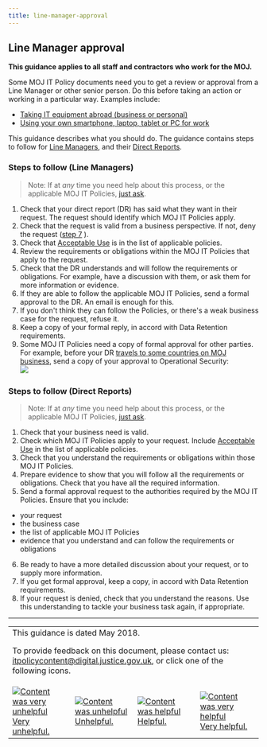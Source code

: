 ```yaml
---
title: line-manager-approval
---
```


## Line Manager approval

<b>This guidance applies to all staff and contractors who work for the MOJ.</b>

Some MOJ IT Policy documents need you to get a review or approval from a Line Manager or other senior person. Do this before taking an action or working in a particular way. Examples include:

- [Taking IT equipment abroad (business or personal)](https://intranet.justice.gov.uk/guidance/security/it-computer-security/taking-it-equipment-abroad-business-or-personal/)
- [Using your own smartphone, laptop, tablet or PC for work](https://intranet.justice.gov.uk/guidance/security/it-computer-security/ict-security-policy-framework/using-your-own-smartphone-laptop-tablet-or-pc-for-work/)

This guidance describes what you should do. The guidance contains steps to follow for [Line Managers](#steps-to-follow-line-managers), and their [Direct Reports](#steps-to-follow-direct-reports).

<a id="steps-to-follow-line-managers"></a>

### Steps to follow (Line Managers)

> Note: If at _any_ time you need help about this process, or the applicable MOJ IT Policies, [just ask](mailto:itpolicycontent+line-manager-approval@digital.justice.gov.uk?subject=line-manager-approval).

1. Check that your direct report (DR) has said what they want in their request. The request should identify which MOJ IT Policies apply.
2. Check that the request is valid from a business perspective. If not, deny the request ([step 7](#step7) ).
3. Check that [Acceptable Use](https://intranet.justice.gov.uk/guidance/security/it-computer-security/acceptable-use/) is in the list of applicable policies.
4. Review the requirements or obligations within the MOJ IT Policies that apply to the request.
5. Check that the DR understands and will follow the requirements or obligations. For example, have a discussion with them, or ask them for more information or evidence.
6. If they are able to follow the applicable MOJ IT Policies, send a formal approval to the DR. An email is enough for this.
7. <a id="step7"></a>If you don't think they can follow the Policies, or there's a weak business case for the request, refuse it.
8. Keep a copy of your formal reply, in accord with Data Retention requirements.
9. Some MOJ IT Policies need a copy of formal approval for other parties. For example, before your DR [travels to some countries on MOJ business]((https://intranet.justice.gov.uk/guidance/security/it-computer-security/taking-it-equipment-abroad-business-or-personal/)), send a copy of your approval to Operational Security:<br/>![](https://intranet.justice.gov.uk/app/uploads/2018/05/c210534c474fcf88f5303ed6aa7dccee.gif)

<a id="steps-to-follow-direct-reports"></a>

### Steps to follow (Direct Reports)

> Note: If at _any_ time you need help about this process, or the applicable MOJ IT Policies, [just ask](mailto:itpolicycontent+line-manager-approval@digital.justice.gov.uk?subject=line-manager-approval).

1. Check that your business need is valid.
2. Check which MOJ IT Policies apply to your request. Include [Acceptable Use](https://intranet.justice.gov.uk/guidance/security/it-computer-security/acceptable-use/) in the list of applicable policies.
3. Check that you understand the requirements or obligations within those MOJ IT Policies.
4. Prepare evidence to show that you will follow all the requirements or obligations. Check that you have all the required information.
5. Send a formal approval request to the authorities required by the MOJ IT Policies. Ensure that you include:
  - your request
  - the business case
  - the list of applicable MOJ IT Policies
  - evidence that you understand and can follow the requirements or obligations
6. Be ready to have a more detailed discussion about your request, or to supply more information.
7. If you get formal approval, keep a copy, in accord with Data Retention requirements.
8. If your request is denied, check that you understand the reasons. Use this understanding to tackle your business task again, if appropriate.

---

<table>
<tr><td colspan='4'>This guidance is dated May 2018.
<p>
To provide feedback on this document, please contact us: <a href="mailto:itpolicycontent+line-manager-approval@digital.justice.gov.uk?subject=line-manager-approval">itpolicycontent@digital.justice.gov.uk</a>, or click one of the following icons.</p></td></tr>
<tr>
<td width='25%'><a href="mailto:itpolicycontent+line-manager-approval-2@digital.justice.gov.uk?subject=line-manager-approval-2"><img src="https://intranet.justice.gov.uk/app/uploads/2018/04/DoubleCross.gif" alt="Content was very unhelpful">Very unhelpful.</a></td>
<td width='25%'><a href="mailto:itpolicycontent+line-manager-approval-1@digital.justice.gov.uk?subject=line-manager-approval-1"><img src="https://intranet.justice.gov.uk/app/uploads/2018/04/Cross.gif" alt="Content was unhelpful">Unhelpful.</a></td>
<td width='25%'><a href="mailto:itpolicycontent+line-manager-approval+1@digital.justice.gov.uk?subject=line-manager-approval+1"><img src="https://intranet.justice.gov.uk/app/uploads/2018/04/Tick.gif" alt="Content was helpful">Helpful.</a></td>
<td width='25%'><a href="mailto:itpolicycontent+line-manager-approval+2@digital.justice.gov.uk?subject=line-manager-approval+2"><img src="https://intranet.justice.gov.uk/app/uploads/2018/04/DoubleTick.gif" alt="Content was very helpful">Very helpful.</a></td>
</table>